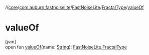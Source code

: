 //[core](../../../../index.md)/[com.auburn.fastnoiselite](../../index.md)/[FastNoiseLite](../index.md)/[FractalType](index.md)/[valueOf](value-of.md)

# valueOf

[jvm]\
open fun [valueOf](value-of.md)(name: [String](https://docs.oracle.com/javase/8/docs/api/java/lang/String.html)): [FastNoiseLite.FractalType](index.md)
